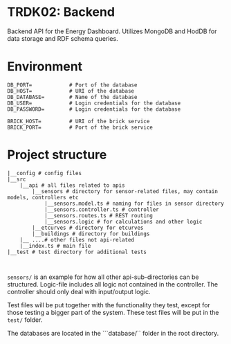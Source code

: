 # TRDK02: Backend

Backend API for the Energy Dashboard. Utilizes MongoDB and HodDB for data storage and RDF schema queries.

# Environment

```
DB_PORT=            # Port of the database
DB_HOST=            # URI of the database
DB_DATABASE=        # Name of the database
DB_USER=            # Login credentials for the database
DB_PASSWORD=        # Login credentials for the database

BRICK_HOST=         # URI of the brick service
BRICK_PORT=         # Port of the brick service
```
# Project structure 

````
|__config # config files
|__src 
    |__api # all files related to apis
        |__sensors # directory for sensor-related files, may contain models, controllers etc
            |__sensors.model.ts # naming for files in sensor directory
            |__sensors.controller.ts # controller
            |__sensors.routes.ts # REST routing
            |__sensors.logic # for calculations and other logic
        |__etcurves # directory for etcurves 
        |__buildings # directory for buildings
    |__ ....# other files not api-related
    |__index.ts # main file
|__test # test directory for additional tests



````
```sensors/``` is an example for how all other api-sub-directories can be structured. Logic-file includes all logic not contained in 
the controller. The controller should only deal with input/output logic. 

Test files will be put together with the functionality they test, except for those testing a bigger part of the system.
These test files will be put in the ```test/``` folder. 

The databases are located in the ```database/`` folder in the root directory. 